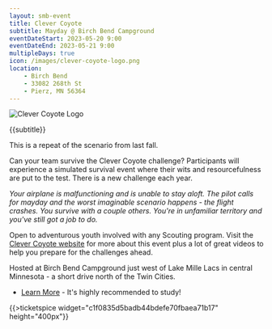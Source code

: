 ```yaml
---
layout: smb-event
title: Clever Coyote
subtitle: Mayday @ Birch Bend Campground
eventDateStart: 2023-05-20 9:00
eventDateEnd: 2023-05-21 9:00
multipleDays: true
icon: /images/clever-coyote-logo.png
location:
    - Birch Bend
    - 33082 268th St
    - Pierz, MN 56364
---
```


<div class="W(35%)--_s W(70%)--s M(a)">
<img src="{{@root.rootPath}}images/clever-coyote-logo.png" alt="Clever Coyote Logo" class="W(100%)" />
</div>

<div class="D(f) Jc(c) Fz(2em) Fw(b)">

{{subtitle}}

</div>

<div class="D(f) M(0.5em) Ai(c) Jc(c)">
    <div class="Fw(b) Px(0.5em) Py(0.25em) Bgc(yellow)">This is a repeat of the scenario from last fall.</div>
</div>

Can your team survive the Clever Coyote challenge? Participants will experience a simulated survival event where their wits and resourcefulness are put to the test. There is a new challenge each year.

*Your airplane is malfunctioning and is unable to stay aloft. The pilot calls for mayday and the worst imaginable scenario happens - the flight crashes. You survive with a couple others. You're in unfamiliar territory and you've still got a job to do.*

Open to adventurous youth involved with any Scouting program. Visit the [Clever Coyote website](https://clever-coyote.8b.io/) for more about this event plus a lot of great videos to help you prepare for the challenges ahead.

<div class="Mx(a) W(80%) Bdw(1px) M(1em) P(1em)">

Hosted at Birch Bend Campground just west of Lake Mille Lacs in central Minnesota - a short drive north of the Twin Cities.

</div>

* [Learn More](https://clever-coyote.8b.io/) - It's highly recommended to study!

{{>ticketspice widget="c1f0835d5badb44bdefe70fbaea71b17" height="400px"}}
